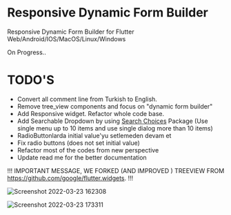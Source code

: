 # Responsive Dynamic Form Builder

Responsive Dynamic Form Builder for Flutter Web/Android/IOS/MacOS/Linux/Windows

On Progress..

# TODO'S

- Convert all comment line from Turkish to English.
- Remove tree_view components and focus on "dynamic form builder"
- Add Responsive widget. Refactor whole code base.
- Add Searchable Dropdown by using [Search Choices](https://pub.dev/packages/search_choices) Package (Use single menu up to 10 items and use single dialog more than 10 items)
- RadioButtonlarda initial value'yu setlemeden devam et
- Fix radio buttons (does not set initial value)
- Refactor most of the codes from new perspective
- Update read me for the better documentation

!!! IMPORTANT MESSAGE, WE FORKED (AND IMPROVED ) TREEVIEW FROM https://github.com/google/flutter.widgets. !!!

![Screenshot 2022-03-23 162308](https://user-images.githubusercontent.com/50709618/159709374-f532f55d-2b92-4d1a-b1a7-e7151c7c15e2.png)

![Screenshot 2022-03-23 173311](https://user-images.githubusercontent.com/50709618/159723886-9beea463-c89a-4f19-b91f-5eada40936b3.png)

